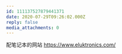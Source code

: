 ```yaml
---
id: 111137527879441371
date: 2020-07-29T09:26:02.000Z
reply: false
media_attachments: 0
---
```


配笔记本的网站 https://www.eluktronics.com/ 

